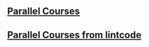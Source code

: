 ## [Parallel Courses](https://leetcode.ca/2019-01-09-1136-Parallel-Courses/)

## [Parallel Courses from lintcode](https://www.lintcode.com/problem/3673/)